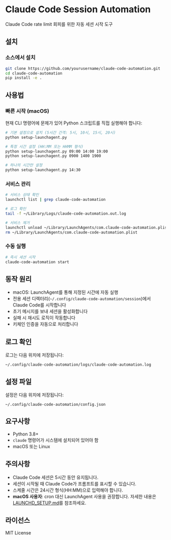 # Claude Code Session Automation

Claude Code rate limit 회피를 위한 자동 세션 시작 도구

## 설치

### 소스에서 설치
```bash
git clone https://github.com/yourusername/claude-code-automation.git
cd claude-code-automation
pip install -e .
```

## 사용법

### 빠른 시작 (macOS)

현재 CLI 명령어에 문제가 있어 Python 스크립트를 직접 실행해야 합니다:

```bash
# 기본 설정으로 설치 (5시간 간격: 5시, 10시, 15시, 20시)
python setup-launchagent.py

# 특정 시간 설정 (HH:MM 또는 HHMM 형식)
python setup-launchagent.py 09:00 14:00 19:00
python setup-launchagent.py 0900 1400 1900

# 하나의 시간만 설정
python setup-launchagent.py 14:30
```

### 서비스 관리
```bash
# 서비스 상태 확인
launchctl list | grep claude-code-automation

# 로그 확인
tail -f ~/Library/Logs/claude-code-automation.out.log

# 서비스 제거
launchctl unload ~/Library/LaunchAgents/com.claude-code-automation.plist
rm ~/Library/LaunchAgents/com.claude-code-automation.plist
```

### 수동 실행
```bash
# 즉시 세션 시작
claude-code-automation start
```

## 동작 원리

- macOS: LaunchAgent를 통해 지정된 시간에 자동 실행
- 전용 세션 디렉터리(`~/.config/claude-code-automation/session`)에서 Claude Code를 시작합니다
- 초기 메시지를 보내 세션을 활성화합니다
- 실패 시 재시도 로직이 작동합니다
- 키체인 인증을 자동으로 처리합니다

## 로그 확인

로그는 다음 위치에 저장됩니다:
```
~/.config/claude-code-automation/logs/claude-code-automation.log
```

## 설정 파일

설정은 다음 위치에 저장됩니다:
```
~/.config/claude-code-automation/config.json
```

## 요구사항

- Python 3.8+
- `claude` 명령어가 시스템에 설치되어 있어야 함
- macOS 또는 Linux

## 주의사항

- Claude Code 세션은 5시간 동안 유지됩니다.
- 세션이 시작될 때 Claude Code가 프롬프트를 표시할 수 있습니다.
- 스케줄 시간은 24시간 형식(HH:MM)으로 입력해야 합니다.
- **macOS 사용자**: cron 대신 LaunchAgent 사용을 권장합니다. 자세한 내용은 [LAUNCHD_SETUP.md](LAUNCHD_SETUP.md)를 참조하세요.

## 라이선스

MIT License